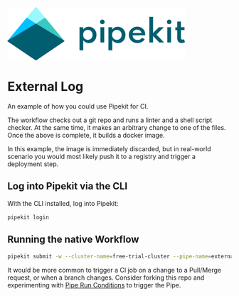[![Pipekit Logo](../../assets/images/pipekit-logo.png)](https://pipekit.io)

# External Log

An example of how you could use Pipekit for CI.

The workflow checks out a git repo and runs a linter and a shell script checker.
At the same time, it makes an arbitrary change to one of the files.
Once the above is complete, it builds a docker image.

In this example, the image is immediately discarded, but in real-world scenario you would most likely push it to a registry and trigger a deployment step.

## Log into Pipekit via the CLI
With the CLI installed, log into Pipekit:
```bash
pipekit login
```

## Running the native Workflow
```bash
pipekit submit -w --cluster-name=free-trial-cluster --pipe-name=external-logs-example workflow.yaml
```

It would be more common to trigger a CI job on a change to a Pull/Merge request, or when a branch changes. Consider forking this repo and experimenting with [Pipe Run Conditions](https://pipekit.io/docs/pipekit-cli/pipe-run-conditions/) to trigger the Pipe.
